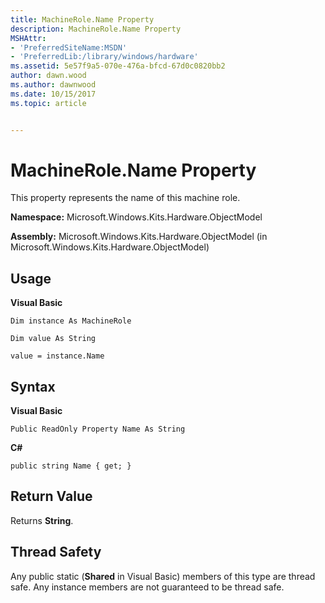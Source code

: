 ```yaml
---
title: MachineRole.Name Property
description: MachineRole.Name Property
MSHAttr:
- 'PreferredSiteName:MSDN'
- 'PreferredLib:/library/windows/hardware'
ms.assetid: 5e57f9a5-070e-476a-bfcd-67d0c0820bb2
author: dawn.wood
ms.author: dawnwood
ms.date: 10/15/2017
ms.topic: article


---
```


# MachineRole.Name Property


This property represents the name of this machine role.

**Namespace:** Microsoft.Windows.Kits.Hardware.ObjectModel

**Assembly:** Microsoft.Windows.Kits.Hardware.ObjectModel (in Microsoft.Windows.Kits.Hardware.ObjectModel)

## <span id="Usage"></span><span id="usage"></span><span id="USAGE"></span>Usage


**Visual Basic**

`Dim instance As MachineRole`

`Dim value As String`

`value = instance.Name`

## <span id="Syntax"></span><span id="syntax"></span><span id="SYNTAX"></span>Syntax


**Visual Basic**

`Public ReadOnly Property Name As String`

**C#**

`public string Name { get; }`

## <span id="Return_Value"></span><span id="return_value"></span><span id="RETURN_VALUE"></span>Return Value


Returns **String**.

## <span id="Thread_Safety"></span><span id="thread_safety"></span><span id="THREAD_SAFETY"></span>Thread Safety


Any public static (**Shared** in Visual Basic) members of this type are thread safe. Any instance members are not guaranteed to be thread safe.

 

 






